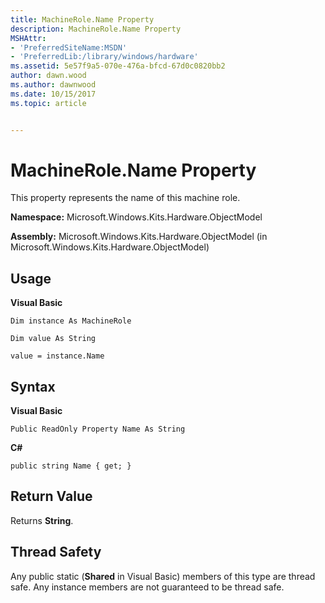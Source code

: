 ```yaml
---
title: MachineRole.Name Property
description: MachineRole.Name Property
MSHAttr:
- 'PreferredSiteName:MSDN'
- 'PreferredLib:/library/windows/hardware'
ms.assetid: 5e57f9a5-070e-476a-bfcd-67d0c0820bb2
author: dawn.wood
ms.author: dawnwood
ms.date: 10/15/2017
ms.topic: article


---
```


# MachineRole.Name Property


This property represents the name of this machine role.

**Namespace:** Microsoft.Windows.Kits.Hardware.ObjectModel

**Assembly:** Microsoft.Windows.Kits.Hardware.ObjectModel (in Microsoft.Windows.Kits.Hardware.ObjectModel)

## <span id="Usage"></span><span id="usage"></span><span id="USAGE"></span>Usage


**Visual Basic**

`Dim instance As MachineRole`

`Dim value As String`

`value = instance.Name`

## <span id="Syntax"></span><span id="syntax"></span><span id="SYNTAX"></span>Syntax


**Visual Basic**

`Public ReadOnly Property Name As String`

**C#**

`public string Name { get; }`

## <span id="Return_Value"></span><span id="return_value"></span><span id="RETURN_VALUE"></span>Return Value


Returns **String**.

## <span id="Thread_Safety"></span><span id="thread_safety"></span><span id="THREAD_SAFETY"></span>Thread Safety


Any public static (**Shared** in Visual Basic) members of this type are thread safe. Any instance members are not guaranteed to be thread safe.

 

 






